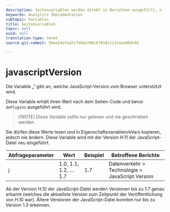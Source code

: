 ```yaml
---
description: Seitenvariablen werden direkt in Berichten ausgefüllt, z. B. pageName, List Props, List Variables usw.
keywords: Analytics Implementation
subtopic: Variables
title: Seitenvariablen
topic: null
uuid: null
translation-type: tm+mt
source-git-commit: 99ee24efaa517e8da700c67818c111c4aa90dc02

---
```




# javascriptVersion

Die Variable „“ gibt an, welche JavaScript-Version vom Browser unterstützt wird.


<!-- 

javascriptVersion.xml

 -->

Diese Variable erhält ihren Wert nach dem Seiten-Code und bevor *`doPlugins`* ausgeführt wird.

> [!NOTE] Diese Variable sollte nur gelesen und nie geschrieben werden.

Sie dürfen diese Werte lesen und in Eigenschaftsvariablen/eVars kopieren, jedoch nie ändern. Diese Variable wird mit der Version H.11 der JavaScript-Datei neu eingeführt.

| Abfrageparameter | Wert | Beispiel | Betroffene Berichte |
|---|---|---|---|
| j | 1.0, 1.1, 1.2, … 1.7 | 1.7 | Datenverkehr &gt; Technologie &gt; JavaScript Version |

Ab der Version H.10 der JavaScript-Datei werden Versionen bis zu 1.7 genau erkannt (welches die aktuellste Version zum Zeitpunkt der Veröffentlichung von H.10 war). Ältere Versionen der JavaScript-Datei konnten nur bis zu Version 1.3 erkennen.
